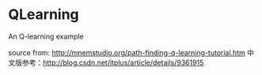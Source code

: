 # QLearning
An Q-learning example

source from: http://mnemstudio.org/path-finding-q-learning-tutorial.htm
中文版参考：http://blog.csdn.net/itplus/article/details/9361915
